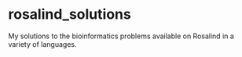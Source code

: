# rosalind_solutions

My solutions to the bioinformatics problems available on Rosalind in a variety
of languages. 
